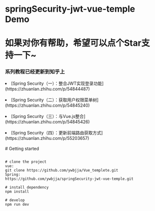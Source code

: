 # springSecurity-jwt-vue-temple Demo
# 如果对你有帮助，希望可以点个Star支持一下~
### 系列教程已经更新到知乎上

<li>[Spring Security（一）：整合JWT实现登录功能](https://zhuanlan.zhihu.com/p/54844487)</li><br>
<li>[Spring Security（二）：获取用户权限菜单树](https://zhuanlan.zhihu.com/p/54845240)</li>
<br>
<li>[Spring Security（三）：与Vue.js整合](https://zhuanlan.zhihu.com/p/54845426)</li>
<br>
<li>[Spring Security（四）：更新前端路由获取方式](https://zhuanlan.zhihu.com/p/55203657)</li><br>
# Getting started

```

# clone the project
vue:
git clone https://github.com/ywbjja/Vue_templete.git
Spring:
https://github.com/ywbjja/springSecurity-jwt-vue-temple.git
	
# install dependency
npm install
	
# develop
npm run dev
	
```
